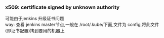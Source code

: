 ### x509: certificate signed by unknown authority
可能由于jenkins 升级证书问题  
way: 查看 jenkins master节点,一般在 /root/.kube/下面,文件为 config,将此文件(即证书配置)拷到要用的机器上
